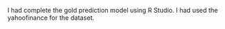 I had complete the gold prediction model using R Studio.
I had used the yahoofinance for the dataset.
